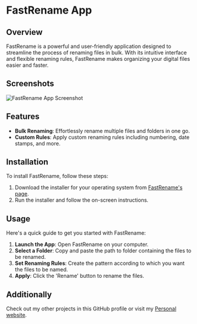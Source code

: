 # FastRename App

## Overview
FastRename is a powerful and user-friendly application designed to streamline the process of renaming files in bulk. With its intuitive interface and flexible renaming rules, FastRename makes organizing your digital files easier and faster.

## Screenshots
![FastRename App Screenshot](https://drive.google.com/uc?id=1xFb46zr_7gJILPWmZXP_k0Hj17D83IrR)

## Features
- **Bulk Renaming**: Effortlessly rename multiple files and folders in one go.
- **Custom Rules**: Apply custom renaming rules including numbering, date stamps, and more.

## Installation

To install FastRename, follow these steps:

1. Download the installer for your operating system from [FastRename's page](https://aghajanyanartur.github.io/fast-rename-web).
2. Run the installer and follow the on-screen instructions.

## Usage

Here's a quick guide to get you started with FastRename:

1. **Launch the App**: Open FastRename on your computer.
2. **Select a Folder**: Copy and paste the path to folder containing the files to be renamed.
3. **Set Renaming Rules**: Create the pattern according to which you want the files to be named.
4. **Apply**: Click the 'Rename' button to rename the files.

## Additionally

Check out my other projects in this GitHub profile or visit my [Personal website](https://aghajanyanartur.github.io).
